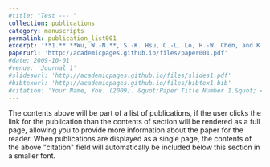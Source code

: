 ```yaml
---
#title: "Test --- "
collection: publications
category: manuscripts
permalink: publication_list001
excerpt: '**1.** **Wu, W.-N.**, S.-K. Hsu, C.-L. Lo, H.-W. Chen, and K.-F. Ma (2009), Plate convergence at the westernmost Philippine Sea Plate, Tectonophysics, 466, 162-169, doi:10.1016/j.tecto.2007.11.011.'
paperurl: 'http://academicpages.github.io/files/paper001.pdf'
#date: 2009-10-01
#venue: 'Journal 1'
#slidesurl: 'http://academicpages.github.io/files/slides1.pdf'
#bibtexurl: 'http://academicpages.github.io/files/bibtex1.bib'
#citation: 'Your Name, You. (2009). &quot;Paper Title Number 1.&quot; <i>Journal 1</i>. 1(1).'
---
```

The contents above will be part of a list of publications, if the user clicks the link for the publication than the contents of section will be rendered as a full page, allowing you to provide more information about the paper for the reader. When publications are displayed as a single page, the contents of the above "citation" field will automatically be included below this section in a smaller font.
